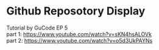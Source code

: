 # Github Reposotory Display

Tutorial by GuCode EP 5   
part 1: https://www.youtube.com/watch?v=sKN4hsALOVk   
part 2: https://www.youtube.com/watch?v=o5d3UkPAYNs
